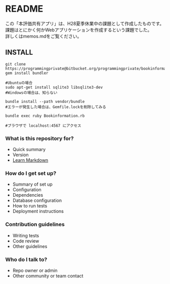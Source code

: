 # README #

この「本評価共有アプリ」は、H28夏季休業中の課題として作成したものです。  
課題はとにかく何かWebアプリケーションを作成するという課題でした。  
詳しくはmemos.mdをご覧ください。

## INSTALL
```
git clone https://programmingprivate@bitbucket.org/programmingprivate/bookinformation.git
gem install bundler

#Ubuntuの場合
sudo apt-get install sqlite3 libsqlite3-dev
#Windowsの場合は、知らない

bundle install --path vendor/bundle
#エラーが発生した場合は、Gemfile.lockを削除してみる

bundle exec ruby Bookinformation.rb

#ブラウザで localhost:4567 にアクセス
```

### What is this repository for? ###

* Quick summary
* Version
* [Learn Markdown](https://bitbucket.org/tutorials/markdowndemo)

### How do I get set up? ###

* Summary of set up
* Configuration
* Dependencies
* Database configuration
* How to run tests
* Deployment instructions

### Contribution guidelines ###

* Writing tests
* Code review
* Other guidelines

### Who do I talk to? ###

* Repo owner or admin
* Other community or team contact